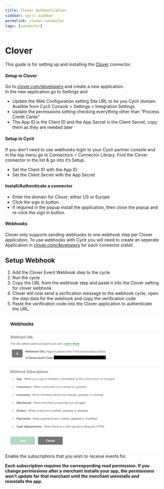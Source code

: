 ```yaml
---
title: Clover Authentication
sidebar: cyclr_sidebar
permalink: clover-connector
tags: [connector]
---
```


# Clover #

This guide is for setting up and installing the [Clover](https://cyclr.com/integrate/clover) connector.

#### Setup in Clover

Go to [clover.com/developers](https://www.clover.com/developers/) and create a new application.  
In the new application go to Settings and

*   Update the Web Configuration setting Site URL to be you Cyclr domain. Avalible from Cyclr Console > Settings > Integration Settings
*   Update the permissions setting checking everything other than “Process Credit Cards”
*   The App ID is the Client ID and the App Secret is the Client Secret, copy them as they are needed later

#### Setup in Cyclr

If you don't need to use webhooks login to your Cyclr partner console and in the top menu go to Connectors > Connector Library. Find the Clover connector in the list & go into it’s Setup.

*   Set the Client ID with the App ID
*   Set the Client Secret with the App Secret

#### Install/Authenticate a connector

*   Enter the domain for Clover, either US or Europe
*   Click the sign in button
*   If required in the popup install the application, then close the popup and re-click the sign in button.

#### Webhooks

Clover only supports sending webhooks to one webhook step per Clover application. To use webhooks with Cyclr you will need to create an seperate Application in [clover.com/developers](https://www.clover.com/developers/) for each connector install.

Setup Webhook
-------------

1.  Add the Clover Event Webhook step to the cycle
2.  Run the cycle
3.  Copy the URL from the webhook step and paste it into the Clover setting for clover webhook
4.  Clover will now send a verification message to the webhook cycle, open the step data for the webhook and copy the verification code
5.  Paste the verification code into the Clover application to authenticate the URL.

![Clover Webhooks](./images/clover-webhooks-1.png)Enable the subscriptions that you wish to receive events for.

**Each subscription requires the corresponding read permission. If you change permissions after a merchant installs your app, the permissions won’t update for that merchant until the merchant uninstalls and reinstalls the app.**